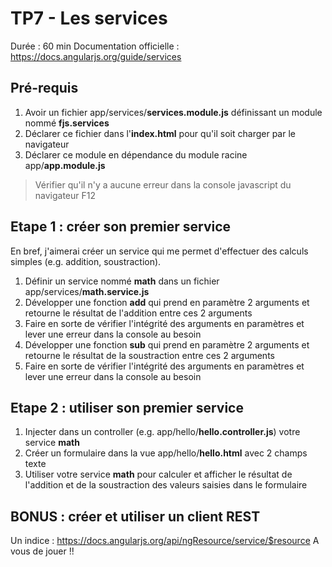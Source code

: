 # TP7 - Les services

Durée : 60 min
Documentation officielle : https://docs.angularjs.org/guide/services

## Pré-requis

 1. Avoir un fichier app/services/**services.module.js** définissant un module nommé **fjs.services**
 2. Déclarer ce fichier dans l'**index.html** pour qu'il soit charger par le navigateur
 3. Déclarer ce module en dépendance du module racine app/**app.module.js**

> Vérifier qu'il n'y a aucune erreur dans la console javascript du navigateur F12


## Etape 1 : créer son premier service

En bref, j'aimerai créer un service qui me permet d'effectuer des calculs simples (e.g. addition, soustraction).

 1. Définir un service nommé **math** dans un fichier app/services/**math.service.js**
 2. Développer une fonction **add** qui prend en paramètre 2 arguments et retourne le résultat de l'addition entre ces 2 arguments
 3. Faire en sorte de vérifier l'intégrité des arguments en paramètres et lever une erreur dans la console au besoin
 4. Développer une fonction **sub** qui prend en paramètre 2 arguments et retourne le résultat de la soustraction entre ces 2 arguments
 5. Faire en sorte de vérifier l'intégrité des arguments en paramètres et lever une erreur dans la console au besoin

## Etape 2 : utiliser son premier service

 1. Injecter dans un controller (e.g. app/hello/**hello.controller.js**) votre service **math**
 2. Créer un formulaire dans la vue app/hello/**hello.html** avec 2 champs texte
 3. Utiliser votre service **math** pour calculer et afficher le résultat de l'addition et de la soustraction des valeurs saisies dans le formulaire

## BONUS : créer et utiliser un client REST

Un indice : https://docs.angularjs.org/api/ngResource/service/$resource
A vous de jouer !!
